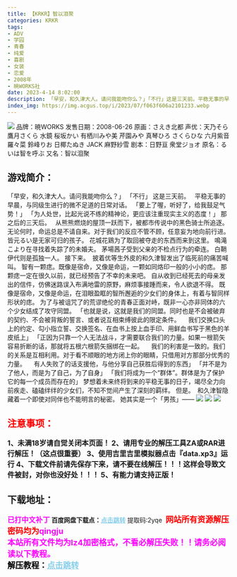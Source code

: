 ```yaml
---
title: 【KRKR】智以泪聚
categories: KRKR
tags:
- ADV
- 学园
- 青春
- 纯爱
- 喜剧
- 女装
- 恋爱
- 2008年
- 暁WORKS社
date: 2023-4-14 8:02:00
description: 「早安，和久津大人。请问我能吻你么？」「不行」这是三天前。平稳无事的早晨，与同级生进行的微不足道的日常对话。「要上了喔，听好了，给我鼓足气势！」「为人处世，比起光说不练的精神论，更应该注重现实主义的态度！」那之后的三天后。　
index_img: https://img.acgus.top/i/2023/07/f063f606a2101233.webp
---
```

![](https://img.acgus.top/i/2023/07/f063f606a2101233.webp)
品牌：暁WORKS
发售日期：2008-06-26
原画：さえき北都
声优：天乃そら 鷹月さくら 水鏡 桜坂かい 有栖川みや美 芹園みや 真琴ひろ さくらひな 六月紫音 羅々菜 鈴峰りお 日椰たぬき JACK 麻野紗雪
剧本：日野亘 衆堂ジョオ
原名：るいは智を呼ぶ
又名：智以泪聚

## 游戏简介：
「早安，和久津大人。请问我能吻你么？」
「不行」
这是三天前。　
平稳无事的早晨，与同级生进行的微不足道的日常对话。
「要上了喔，听好了，给我鼓足气势！」
「为人处世，比起光说不练的精神论，更应该注重现实主义的态度！」
那之后的三天后。　
从熊熊燃烧的屋顶一跃而下，被都市传说中的黑色骑士所追逐。
无论何时，命运总是不请自来。对于我们的反应不管不顾，任意妄为地向前行进。
皆元るい是无家可归的孩子。
花城花鶏为了取回被夺走的东西而来到这里。
鳴滝こより在寻找着失踪了的未婚夫。
茅場茜子受到父亲的不检点行为的牵连。
白鞘伊代则是孤独一人。
接下来。　披着优等生外皮的和久津智发出了临死前的痛苦喊叫。
智有一颗痣。既像是宿命，又像是命运，一颗如同烙印一般的小小的痣。
那颗痣一定在很久以前，就已经预告了不幸的未来吧。
自从收到已经死去的母亲发出的信件，仿佛迷路误入布满地雷的原野，麻烦事接踵而来，令人欲退不得。
既像是宿命，又像是命运，在泪眼盈眶的智所邂逅的少女们的身体上，有着与智同样形状的痣。
为了与被诅咒了的荒谬绝伦的青春正面对峙，既非一心亦非同体的六个少女结成了攻守同盟。
「也就是说，这就是我们的同盟。同时也是不会被破弃的契约、不会被背叛的誓言、或者说互相束缚彼此的限定条件。
　我们交换口头上的约定、勾小指立誓、交换签名、在血书上按上血手印、用鲜血书写于黑色的羊皮纸上」
「正因为只靠一个人无法战斗，才需要联合我们的力量。如果一根箭矢容易折断的话，那就将五根六根箭矢捆绑在一起。
　我们的利害是一致的。我们的关系是互相利用。对于看不顺眼的地方闭上你的眼睛，只借用对方那部分优秀的力量。
　有人失败了的话支援他，与他分享自己获胜后得到的东西」
「并不是为了他人，而是为了自己，为了自身」
「我们将成为一个“群体”。群体是为了保护它的每一个成员而存在的」
梦想着未来终将到来的平稳无事的日子，竭尽全力向前疾走、磕磕绊绊的少女们，不知不觉间产生了深刻的羁绊。
但是。　和久津智隐藏着一个即使对同伴也不能明言的秘密。
她其实是一个「男孩」——
![](https://img.acgus.top/i/2023/07/7718e425f3101242.webp)
![](https://img.acgus.top/i/2023/07/bca45976ab101239.webp)
![](https://img.acgus.top/i/2023/07/af973da891101236.webp)





## <font color=#FF0000 >注意事项：</font>
<font size=3><b>1、未满18岁请自觉关闭本页面！
2、请用专业的解压工具ZA或RAR进行解压！（这点很重要）
3、使用吉里吉里模拟器点击『data.xp3』运行
4、下载文件前请先保存下来，请不要在线解压！！！这样会导致文件被封，对你也没好处！！！
5、有能力请支持正版！</b></font>

## 下载地址：
<font color=#FF00FF size=3><b>已打中文补丁</b></font>
<b>百度网盘下载点：</b><a href="https://pan.baidu.com/s/137xPGzAomrU6l5-b-n0eSg?pwd=2yqe" style="color: #87CEEB;"><b>点击跳转</b></a> 提取码:2yqe
<a style="padding: 0" href="https://post.qingju.org/AD/"><img style="max-width:100%" src="https://img.acgus.top/i/2024/07/478f689b8021d8d499ab43d21acf137a.gif" alt=""></a>
<b><font color=#FF0000 size=4>网站所有资源解压密码均为</b></font><b><font color=#FF00FF size=4>qingju</font><font color=#FF0000 ></font></b><br><b><font color=#FF00FF size=4>本站所有文件均为lz4加密格式，不看必解压失败！！请务必阅读以下教程。</b></font><br><b><font color=#000 size=4>解压教程：</b><a href="https://post.qingju.org/tutorial/000/" style="color: #87CEEB;"><b>点击跳转</b></a>
